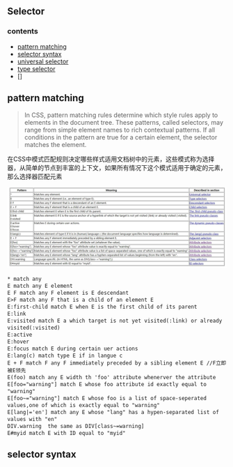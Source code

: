## Selector
### contents
- [pattern matching](#chapter1)
- [selector syntax](#chapter2)
- [universal selector](#chapter3)
- [type selector](#chapter4)
- []

## <div id='chapter1'>pattern matching</div>
> In CSS, pattern matching rules determine which style rules apply to elements in the document tree. These patterns, called selectors, may range from simple element names to rich contextual patterns. If all conditions in the pattern are true for a certain element, the selector matches the element.  

在CSS中模式匹配规则决定哪些样式适用文档树中的元素，这些模式称为选择器，从简单的节点到丰富的上下文，如果所有情况下这个模式适用于确定的元素，那么选择器匹配元素

![pattern](/img/pattern.jpg)
```
* match any
E match any E element
E F match any F element is E descendant
E>F match any F that is a child of an element E
E:first-child match E when E is the first child of its parent
E:link
E:visited match E a which target is not yet visited(:link) or already visited(:visited)
E:active
E:hover
E:focus match E during certain uer actions
E:lang(c) match type E if in langue c
E + F match F any F immediately preceded by a sibling element E //F立即被E领先
E(foo) match any E width th 'foo' attribute whenerver the attribute
E[foo="warning"] match E whose foo attribute id exactly equal to "warning"
E[foo~="warning"] match E whose foo is a list of space-seperated values,one of which is exactly equal to "warning"
E[lang|='en'] match any E whose "lang" has a hypen-separated list of values with "en"
DIV.warning  the same as DIV[class~=warning]
E#myid match E with ID equal to "myid"
```

## <div id='chapter2'> selector syntax </div>